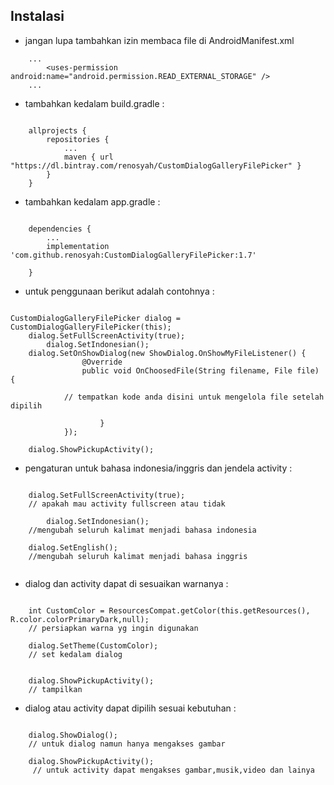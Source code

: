 ## Instalasi


* jangan lupa tambahkan izin membaca file di AndroidManifest.xml

```
	...
    	<uses-permission android:name="android.permission.READ_EXTERNAL_STORAGE" />
	...

```


* tambahkan kedalam build.gradle : 

```

	allprojects {
		repositories {
			...
			maven { url "https://dl.bintray.com/renosyah/CustomDialogGalleryFilePicker" }
		}
	}

```


* tambahkan kedalam app.gradle : 

```

	dependencies {
		...
		implementation 'com.github.renosyah:CustomDialogGalleryFilePicker:1.7'
	
	}

```

* untuk penggunaan berikut adalah contohnya : 

```

CustomDialogGalleryFilePicker dialog = CustomDialogGalleryFilePicker(this);
	dialog.SetFullScreenActivity(true);
        dialog.SetIndonesian();
	dialog.SetOnShowDialog(new ShowDialog.OnShowMyFileListener() {
            	@Override
            	public void OnChoosedFile(String filename, File file) {

			// tempatkan kode anda disini untuk mengelola file setelah dipilih

            		}
        	});

	dialog.ShowPickupActivity();

```

* pengaturan untuk bahasa indonesia/inggris dan jendela activity :

```

	dialog.SetFullScreenActivity(true); 
	// apakah mau activity fullscreen atau tidak

        dialog.SetIndonesian(); 
	//mengubah seluruh kalimat menjadi bahasa indonesia

 	dialog.SetEnglish(); 
	//mengubah seluruh kalimat menjadi bahasa inggris


```


* dialog dan activity dapat di sesuaikan warnanya :

```

	int CustomColor = ResourcesCompat.getColor(this.getResources(), R.color.colorPrimaryDark,null);
	// persiapkan warna yg ingin digunakan	

	dialog.SetTheme(CustomColor);
	// set kedalam dialog


	dialog.ShowPickupActivity();
	// tampilkan

```


* dialog atau activity dapat dipilih sesuai kebutuhan : 
```

	dialog.ShowDialog(); 
	// untuk dialog namun hanya mengakses gambar

	dialog.ShowPickupActivity();
	 // untuk activity dapat mengakses gambar,musik,video dan lainya


```
